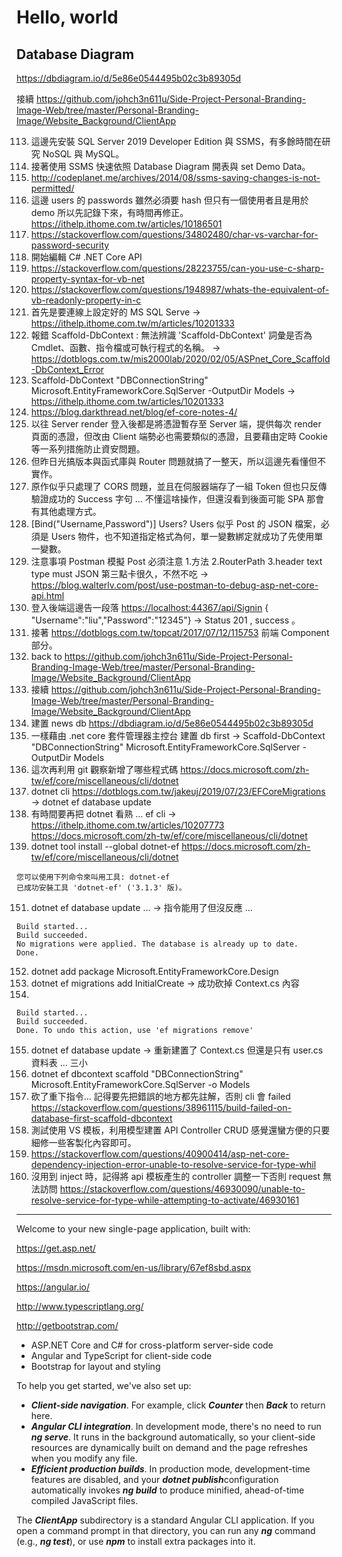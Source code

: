 # Hello, world

## Database Diagram

<https://dbdiagram.io/d/5e86e0544495b02c3b89305d>

接續 <https://github.com/johch3n611u/Side-Project-Personal-Branding-Image-Web/tree/master/Personal-Branding-Image/Website_Background/ClientApp>

113. 這邊先安裝 SQL Server 2019 Developer Edition 與 SSMS，有多餘時間在研究 NoSQL 與 MySQL。
114. 接著使用 SSMS 快速依照 Database Diagram 開表與 set Demo Data。
115. <http://codeplanet.me/archives/2014/08/ssms-saving-changes-is-not-permitted/>
116. 這邊 users 的 passwords 雖然必須要 hash 但只有一個使用者且是用於 demo 所以先記錄下來，有時間再修正。 <https://ithelp.ithome.com.tw/articles/10186501>
117. <https://stackoverflow.com/questions/34802480/char-vs-varchar-for-password-security>
118. 開始編輯 C# .NET Core API
119. <https://stackoverflow.com/questions/28223755/can-you-use-c-sharp-property-syntax-for-vb-net>
120. <https://stackoverflow.com/questions/1948987/whats-the-equivalent-of-vb-readonly-property-in-c>
121. 首先是要連線上設定好的 MS SQL Serve -> <https://ithelp.ithome.com.tw/m/articles/10201333>
122. 報錯 Scaffold-DbContext : 無法辨識 'Scaffold-DbContext' 詞彙是否為 Cmdlet、函數、指令檔或可執行程式的名稱。 -> <https://dotblogs.com.tw/mis2000lab/2020/02/05/ASPnet_Core_Scaffold-DbContext_Error>
123. Scaffold-DbContext "DBConnectionString" Microsoft.EntityFrameworkCore.SqlServer -OutputDir Models -> <https://ithelp.ithome.com.tw/articles/10201333>
124. <https://blog.darkthread.net/blog/ef-core-notes-4/>
125. 以往 Server render 登入後都是將憑證暫存至 Server 端，提供每次 render 頁面的憑證，但改由 Client 端勢必也需要類似的憑證，且要藉由定時 Cookie 等一系列措施防止資安問題。
126. 但昨日光搞版本與函式庫與 Router 問題就搞了一整天，所以這邊先看懂但不實作。
127. 原作似乎只處理了 CORS 問題，並且在伺服器端存了一組 Token 但也只反傳驗證成功的 Success 字句 ... 不懂這啥操作，但還沒看到後面可能 SPA 那會有其他處理方式。
128. [Bind("Username,Password")] Users? Users 似乎 Post 的 JSON 檔案，必須是 Users 物件，也不知道指定格式為何，單一變數綁定就成功了先使用單一變數。
129. 注意事項 Postman 模擬 Post 必須注意 1.方法 2.RouterPath 3.header text type must JSON 第三點卡很久，不然不吃 -> <https://blog.walterlv.com/post/use-postman-to-debug-asp-net-core-api.html>
130. 登入後端這邊告一段落 <https://localhost:44367/api/Signin> { "Username":"liu","Password":"12345"} -> Status 201 , success 。
131. 接著 <https://dotblogs.com.tw/topcat/2017/07/12/115753> 前端 Component 部分。
132. back to <https://github.com/johch3n611u/Side-Project-Personal-Branding-Image-Web/tree/master/Personal-Branding-Image/Website_Background/ClientApp>
144. 接續 <https://github.com/johch3n611u/Side-Project-Personal-Branding-Image-Web/tree/master/Personal-Branding-Image/Website_Background/ClientApp>
145. 建置 news db <https://dbdiagram.io/d/5e86e0544495b02c3b89305d>
146. 一樣藉由 .net core 套件管理器主控台 建置 db first -> Scaffold-DbContext "DBConnectionString" Microsoft.EntityFrameworkCore.SqlServer -OutputDir Models
147. 這次再利用 git 觀察新增了哪些程式碼 <https://docs.microsoft.com/zh-tw/ef/core/miscellaneous/cli/dotnet>
148. dotnet cli <https://dotblogs.com.tw/jakeuj/2019/07/23/EFCoreMigrations> -> dotnet ef database update
149. 有時間要再把 dotnet 看熟 ... ef cli -> <https://ithelp.ithome.com.tw/articles/10207773> <https://docs.microsoft.com/zh-tw/ef/core/miscellaneous/cli/dotnet>
150. dotnet tool install --global dotnet-ef <https://docs.microsoft.com/zh-tw/ef/core/miscellaneous/cli/dotnet>

```CMD
您可以使用下列命令來叫用工具: dotnet-ef
已成功安裝工具 'dotnet-ef' ('3.1.3' 版)。
```

151. dotnet ef database update ... -> 指令能用了但沒反應 ...

```CMD
Build started...
Build succeeded.
No migrations were applied. The database is already up to date.
Done.
```

152. dotnet add package Microsoft.EntityFrameworkCore.Design
153. dotnet ef migrations add InitialCreate -> 成功砍掉 Context.cs 內容
154.
```CMD
Build started...
Build succeeded.
Done. To undo this action, use 'ef migrations remove'
```
155. dotnet ef database update -> 重新建置了 Context.cs 但還是只有 user.cs 資料表 ... 三小
156. dotnet ef dbcontext scaffold "DBConnectionString" Microsoft.EntityFrameworkCore.SqlServer -o Models
157. 砍了重下指令... 記得要先把錯誤的地方都先註解，否則 cli 會 failed <https://stackoverflow.com/questions/38961115/build-failed-on-database-first-scaffold-dbcontext>
158. 測試使用 VS 模板，利用模型建置 API Controller CRUD 感覺還蠻方便的只要細修一些客製化內容即可。
159. <https://stackoverflow.com/questions/40900414/asp-net-core-dependency-injection-error-unable-to-resolve-service-for-type-whil>
160. 沒用到 inject 時，記得將 api 模板產生的 controller 調整一下否則 request 無法訪問 <https://stackoverflow.com/questions/46930090/unable-to-resolve-service-for-type-while-attempting-to-activate/46930161>

---------------------------

Welcome to your new single-page application, built with:

<https://get.asp.net/>

<https://msdn.microsoft.com/en-us/library/67ef8sbd.aspx>

<https://angular.io/>

<http://www.typescriptlang.org/>

<http://getbootstrap.com/>

* ASP.NET Core and C# for cross-platform server-side code
* Angular and TypeScript for client-side code
* Bootstrap for layout and styling

To help you get started, we've also set up:

* ***Client-side navigation***. For example, click ***Counter*** then ***Back*** to return here.
* ***Angular CLI integration***. In development mode, there's no need to run ***ng serve***. It runs in the background automatically, so your client-side resources are dynamically built on demand and the page refreshes when you modify any file.
* ***Efficient production builds***. In production mode, development-time features are disabled, and your ***dotnet publish***configuration automatically invokes ***ng build*** to produce minified, ahead-of-time compiled JavaScript files.

The ***ClientApp*** subdirectory is a standard Angular CLI application. If you open a command prompt in that directory, you can run any ***ng*** command (e.g., ***ng test***), or use ***npm*** to install extra packages into it.
